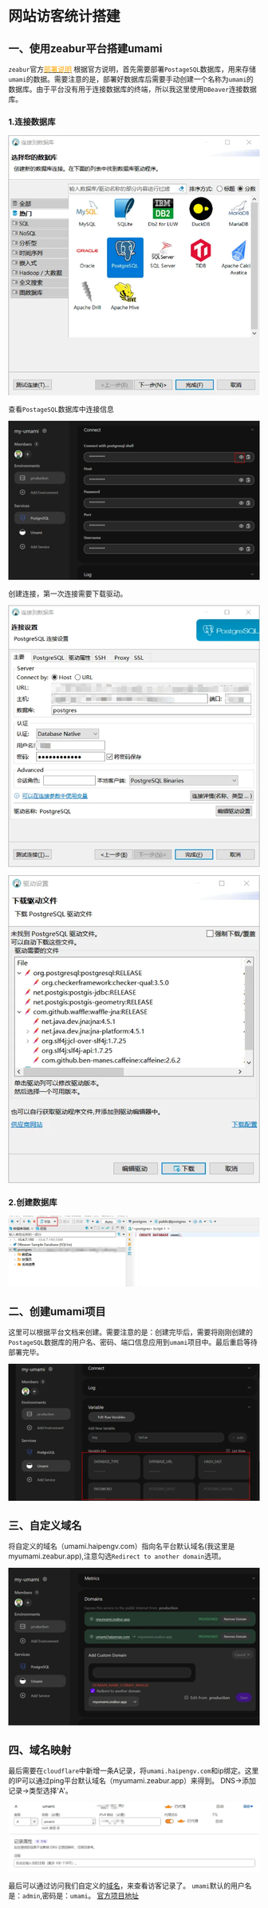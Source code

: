 # 网站访客统计搭建

## 一、使用zeabur平台搭建umami
`zeabur`官方[<span style="color:orange">部署说明</span>](https://zeabur.com/docs/zh-CN/marketplace/umami)
根据官方说明，首先需要部署`PostageSQL`数据库，用来存储`umami`的数据。需要注意的是，部署好数据库后需要手动创建一个名称为`umami`的数据库。由于平台没有用于连接数据库的终端，所以我这里使用`DBeaver`连接数据库。

### 1.连接数据库

![umami1](/postimages/umami1.webp)

查看`PostageSQL`数据库中连接信息

![umami2](/postimages/umami2.webp)

创建连接，第一次连接需要下载驱动。

![umami5](/postimages/umami5.webp)

![umami4](/postimages/umami4.webp)

### 2.创建数据库

![umami6](/postimages/umami6.webp)

## 二、创建umami项目
这里可以根据平台文档来创建。需要注意的是：创建完毕后，需要将刚刚创建的`PostageSQL`数据库的用户名、密码、端口信息应用到`umami`项目中。最后重启等待部署完毕。

![umami7](/postimages/umami7.webp)

## 三、自定义域名
将自定义的域名（umami.haipengv.com）指向名平台默认域名(我这里是myumami.zeabur.app),注意勾选`Redirect to another domain`选项。

![umami8](/postimages/umami8.webp)

## 四、域名映射
最后需要在`cloudflare`中新增一条A记录，将`umami.haipengv.com`和ip绑定。这里的IP可以通过ping平台默认域名（myumami.zeabur.app）来得到。
DNS->添加记录->类型选择'A'。

![umami9](/postimages/umami9.webp)

最后可以通过访问我们自定义的[域名](https://umami.haipengv.com)，来查看访客记录了。
`umami`默认的用户名是：`admin`,密码是：`umami`。
[官方项目地址](https://github.com/umami-software/umami)


